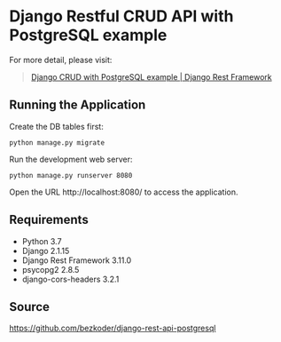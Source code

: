 # Django Restful CRUD API with PostgreSQL example

For more detail, please visit:
> [Django CRUD with PostgreSQL example | Django Rest Framework](https://bezkoder.com/django-postgresql-crud-rest-framework/)

## Running the Application

Create the DB tables first:
```
python manage.py migrate
```
Run the development web server:
```
python manage.py runserver 8080
```
Open the URL http://localhost:8080/ to access the application.


## Requirements
- Python 3.7
- Django 2.1.15
- Django Rest Framework 3.11.0
- psycopg2 2.8.5
- django-cors-headers 3.2.1

## Source
https://github.com/bezkoder/django-rest-api-postgresql
